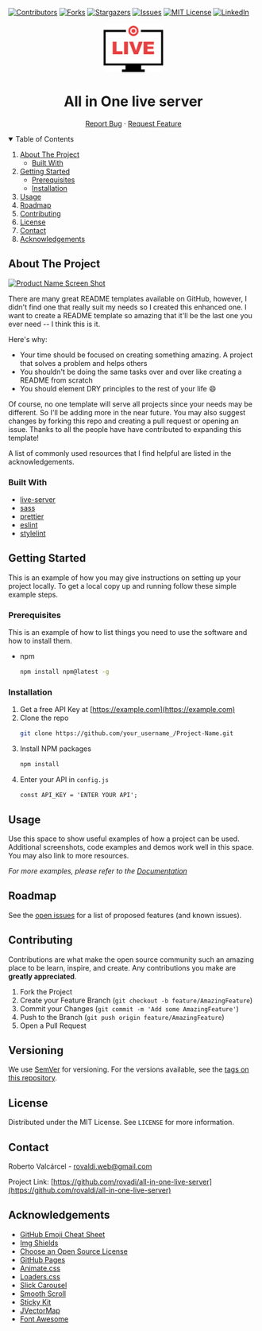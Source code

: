 <!-- PROJECT SHIELDS -->
<!--
*** I'm using markdown "reference style" links for readability.
*** Reference links are enclosed in brackets [ ] instead of parentheses ( ).
*** See the bottom of this document for the declaration of the reference variables
*** for contributors-url, forks-url, etc. This is an optional, concise syntax you may use.
*** https://www.markdownguide.org/basic-syntax/#reference-style-links
-->
[![Contributors][contributors-shield]][contributors-url]
[![Forks][forks-shield]][forks-url]
[![Stargazers][stars-shield]][stars-url]
[![Issues][issues-shield]][issues-url]
[![MIT License][license-shield]][license-url]
[![LinkedIn][linkedin-shield]][linkedin-url]

<p align="center">
    <a align="center" href="https://github.com/rovaldi/all-in-one-live-server">
      <img src="all-in-one-live-server.svg" alt="All in One live server" width="120">
    </a>
    <h1 align="center">All in One live server</h1>
</p>

<p align="center">
    <a href="https://github.com/rovadi/all-in-one-live-server/issues">Report Bug</a>
    ·
    <a href="https://github.com/rovadi/all-in-one-live-server/issues">Request Feature</a>
</p>



<!-- TABLE OF CONTENTS -->
<details open="open">
  <summary>Table of Contents</summary>
  <ol>
    <li>
      <a href="#about-the-project">About The Project</a>
      <ul>
        <li><a href="#built-with">Built With</a></li>
      </ul>
    </li>
    <li>
      <a href="#getting-started">Getting Started</a>
      <ul>
        <li><a href="#prerequisites">Prerequisites</a></li>
        <li><a href="#installation">Installation</a></li>
      </ul>
    </li>
    <li><a href="#usage">Usage</a></li>
    <li><a href="#roadmap">Roadmap</a></li>
    <li><a href="#contributing">Contributing</a></li>
    <li><a href="#license">License</a></li>
    <li><a href="#contact">Contact</a></li>
    <li><a href="#acknowledgements">Acknowledgements</a></li>
  </ol>
</details>



<!-- ABOUT THE PROJECT -->
## About The Project

[![Product Name Screen Shot][product-screenshot]](https://example.com)

There are many great README templates available on GitHub, however, I didn't find one that really suit my needs so I created this enhanced one. I want to create a README template so amazing that it'll be the last one you ever need -- I think this is it.

Here's why:
* Your time should be focused on creating something amazing. A project that solves a problem and helps others
* You shouldn't be doing the same tasks over and over like creating a README from scratch
* You should element DRY principles to the rest of your life :smile:

Of course, no one template will serve all projects since your needs may be different. So I'll be adding more in the near future. You may also suggest changes by forking this repo and creating a pull request or opening an issue. Thanks to all the people have have contributed to expanding this template!

A list of commonly used resources that I find helpful are listed in the acknowledgements.

### Built With

* [live-server](https://github.com/tapio/live-server)
* [sass](https://sass-lang.com/)
* [prettier](https://prettier.io/)
* [eslint](https://eslint.org)
* [stylelint](https://stylelint.io/)



<!-- GETTING STARTED -->
## Getting Started

This is an example of how you may give instructions on setting up your project locally.
To get a local copy up and running follow these simple example steps.

### Prerequisites

This is an example of how to list things you need to use the software and how to install them.
* npm
  ```sh
  npm install npm@latest -g
  ```

### Installation

1. Get a free API Key at [https://example.com](https://example.com)
2. Clone the repo
   ```sh
   git clone https://github.com/your_username_/Project-Name.git
   ```
3. Install NPM packages
   ```sh
   npm install
   ```
4. Enter your API in `config.js`
   ```JS
   const API_KEY = 'ENTER YOUR API';
   ```



<!-- USAGE EXAMPLES -->
## Usage

Use this space to show useful examples of how a project can be used. Additional screenshots, code examples and demos work well in this space. You may also link to more resources.

_For more examples, please refer to the [Documentation](https://example.com)_



<!-- ROADMAP -->
## Roadmap

See the [open issues](https://github.com/rovaldi/all-in-one-live-server/issues) for a list of proposed features (and known issues).



<!-- CONTRIBUTING -->
## Contributing

Contributions are what make the open source community such an amazing place to be learn, inspire, and create. Any contributions you make are **greatly appreciated**.

1. Fork the Project
2. Create your Feature Branch (`git checkout -b feature/AmazingFeature`)
3. Commit your Changes (`git commit -m 'Add some AmazingFeature'`)
4. Push to the Branch (`git push origin feature/AmazingFeature`)
5. Open a Pull Request

## Versioning

We use [SemVer](http://semver.org/) for versioning. For the versions available, see the [tags on this repository](https://github.com/rovaldi/all-in-one-live-server/tags). 

<!-- LICENSE -->
## License

Distributed under the MIT License. See `LICENSE` for more information.



<!-- CONTACT -->
## Contact

Roberto Valcárcel - rovaldi.web@gmail.com

Project Link: [https://github.com/rovadi/all-in-one-live-server](https://github.com/rovaldi/all-in-one-live-server)



<!-- ACKNOWLEDGEMENTS -->
## Acknowledgements
* [GitHub Emoji Cheat Sheet](https://www.webpagefx.com/tools/emoji-cheat-sheet)
* [Img Shields](https://shields.io)
* [Choose an Open Source License](https://choosealicense.com)
* [GitHub Pages](https://pages.github.com)
* [Animate.css](https://daneden.github.io/animate.css)
* [Loaders.css](https://connoratherton.com/loaders)
* [Slick Carousel](https://kenwheeler.github.io/slick)
* [Smooth Scroll](https://github.com/cferdinandi/smooth-scroll)
* [Sticky Kit](http://leafo.net/sticky-kit)
* [JVectorMap](http://jvectormap.com)
* [Font Awesome](https://fontawesome.com)





<!-- MARKDOWN LINKS & IMAGES -->
<!-- https://www.markdownguide.org/basic-syntax/#reference-style-links -->
[contributors-shield]: https://img.shields.io/github/contributors/rovaldi/all-in-one-live-server.svg?style=for-the-badge
[contributors-url]: https://github.com/rovaldi/all-in-one-live-server/graphs/contributors
[forks-shield]: https://img.shields.io/github/forks/rovaldi/all-in-one-live-server.svg?style=for-the-badge
[forks-url]: https://github.com/rovaldi/all-in-one-live-server/network/members
[stars-shield]: https://img.shields.io/github/stars/rovaldi/all-in-one-live-server.svg?style=for-the-badge
[stars-url]: https://github.com/rovaldi/all-in-one-live-server/stargazers
[issues-shield]: https://img.shields.io/github/issues/rovaldi/all-in-one-live-server.svg?style=for-the-badge
[issues-url]: https://github.com/rovaldi/all-in-one-live-server/issues
[license-shield]: https://img.shields.io/github/license/rovaldi/all-in-one-live-server.svg?style=for-the-badge
[license-url]: https://github.com/rovaldi/all-in-one-live-server/blob/master/LICENSE.txt
[linkedin-shield]: https://img.shields.io/badge/-LinkedIn-black.svg?style=for-the-badge&logo=linkedin&colorB=555
[linkedin-url]: https://www.linkedin.com/in/valcarcel-frontend-guy/
[product-screenshot]: images/screenshot.png
